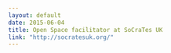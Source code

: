 ```yaml
---
layout: default
date: 2015-06-04
title: Open Space facilitator at SoCraTes UK
link: "http://socratesuk.org/"
---
```

